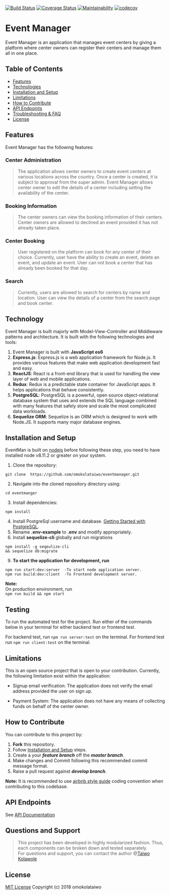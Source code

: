 [![Build Status](https://travis-ci.org/omokolataiwo/eventmanager.svg?branch=develop)](https://travis-ci.org/omokolataiwo/eventmanager)
[![Coverage Status](https://coveralls.io/repos/github/omokolataiwo/eventmanager/badge.svg?branch=develop)](https://coveralls.io/github/omokolataiwo/eventmanager?branch=develop)
[![Maintainability](https://api.codeclimate.com/v1/badges/c777965ceb99782c5981/maintainability)](https://codeclimate.com/github/omokolataiwo/eventmanager/maintainability)
[![codecov](https://codecov.io/gh/omokolataiwo/eventmanager/branch/develop/graph/badge.svg)](https://codecov.io/gh/omokolataiwo/eventmanager)

# Event Manager

Event Manager is an application that manages event centers by giving a platform where center owners can register their centers and manage them all in one place.

## Table of Contents

- [Features](#features)
- [Technologies](#technology)
- [Installation and Setup](#installation-and-setup)
- [Limitations](#limitations)
- [How to Contribute](#how-to-contribute)
- [API Endpoints](#api-endpoints)
- [Troubleshooting & FAQ](#questions-and-support)
- [License](#license)

## Features

Event Manager has the following features:

### Center Administration

> The application allows center owners to create event centers at various locations across the country. Once a center is created, it is subject to approval from the super admin. Event Manager allows center owner to edit the details of a center including setting the availability of the center.

### Booking Information

> The center owners can view the booking information of their centers. Center owners are allowed to declined an event provided it has not already taken place.

### Center Booking

> User registered on the platform can book for any center of their choice. Currently, user have the ability to create an event, delete an event, and update an event. User can not book a center that has already been booked for that day.

### Search

> Currently, users are allowed to search for centers by name and location. User can view the details of a center from the search page and book center.

## Technology

Event Manager is built majorly with Model-View-Controller and Middleware patterns and architecture. It is built with the following technologies and tools:

1.  Event Manager is built with **JavaScript es6**
2.  **Express.js**: Express.js is a web application framework for Node.js. It provides various features that make web application development fast and easy.
3.  **ReactJS**: React is a front-end library that is used for handling the view layer of web and mobile applications.
4.  **Redux**: Redux is a predictable state container for JavaScript apps. It helps applications that behave consistently.
5.  **PostgreSQL**: PostgreSQL is a powerful, open source object-relational database system that uses and extends the SQL language combined with many features that safely store and scale the most complicated data workloads.
6.  **Sequelize ORM**: Sequelize is an ORM which is designed to work with Node.JS. It supports many major database engines.

## Installation and Setup

EventMan is built on [nodejs](https://nodejs.org/) before following these step, you need to have installed node v8.11.2 or greater on your system.

1.  Clone the repository:

```
git clone  https://github.com/omokolataiwo/eventmanager.git
```

2.  Navigate into the cloned repository directory using:

```
cd eventmanger  
```

3.  Install dependencies:

```
npm install  
```

4.  Install PostgreSql username and database. [Getting Started with PostgreSQL](https://www.codementor.io/engineerapart/getting-started-with-postgresql-on-mac-osx-are8jcopb).
5.  Rename **.env-example** to **.env** and modify appropriately.
6.  Install **sequelize-cli** globally and run migrations

```
npm install -g seqeulize-cli  
&& sequelize db:migrate  
```

9.  **To start the application for development, run**

```
npm run start:dev:server  -To start node application server.
npm run build:dev:client  -To Frontend development server.
```

**Note:**  
On production environment, run  
`npm run build && npm start`

## Testing

To run the automated test for the project. Run either of the commands below in your terminal for either backend test or frontend test.

For backend test, run `npm run server:test` on the terminal.
For frontend test run `npm run client:test` on the terminal.

## Limitations

This is an open source project that is open to your contribution. Currently, the following limitation exist within the application:

- Signup email verification: The application does not verify the email address provided the user on sign up.

- Payment System: The application does not have any means of collecting funds on behalf of the center owner.

## How to Contribute

You can contribute to this project by:

1.  **Fork** this repository.
2.  Follow [Installation and Setup](#installation-and-setup) steps.
3.  Create a your **_feature branch_** off the **_master branch_**.
4.  Make changes and Commit following this recommended commit message format.
5.  Raise a pull request against **_develop branch_**.

**Note:** It is recommended to use [airbnb style guide](https://github.com/airbnb/javascript) coding convention when contributing to this codebase.

## API Endpoints

See [API Documentation](http://eventmanng.herokuapp.com/api/doc)

## Questions and Support

> This project has been developed in highly modularized fashion. Thus, each components can be broken down and tested separately.  
> For questions and support, you can contact the author @[Taiwo Kolawole](<mailto:[kolawole.taiwo@andela.com](mailto:kolawole.taiwo@andela.com)>)

## License

[MIT License](./LICENSE)
Copyright (c) 2018 omokolataiwo
